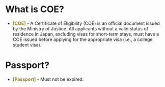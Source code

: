 # What is COE?

- __<span style="color:#938220">[COE]</span>__ - A Certificate of Eligibility (COE) is an official document issued by the Ministry of Justice. All applicants without a valid status of residence in Japan, excluding visas for short-term stays, must have a COE issued before applying for the appropriate visa (i.e., a college student visa).

# Passport?

- __<span style="color:#938220">[Passport]</span>__ - Must not be expired.
